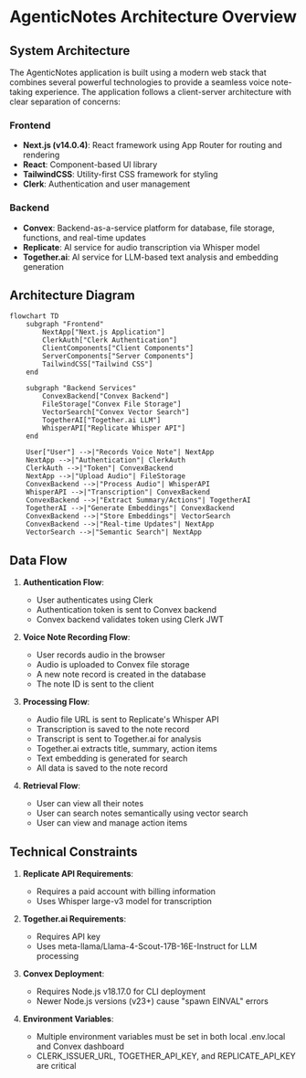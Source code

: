 # AgenticNotes Architecture Overview

## System Architecture

The AgenticNotes application is built using a modern web stack that combines several powerful technologies to provide a seamless voice note-taking experience. The application follows a client-server architecture with clear separation of concerns:

### Frontend
- **Next.js (v14.0.4)**: React framework using App Router for routing and rendering
- **React**: Component-based UI library
- **TailwindCSS**: Utility-first CSS framework for styling
- **Clerk**: Authentication and user management

### Backend
- **Convex**: Backend-as-a-service platform for database, file storage, functions, and real-time updates
- **Replicate**: AI service for audio transcription via Whisper model
- **Together.ai**: AI service for LLM-based text analysis and embedding generation

## Architecture Diagram

```mermaid
flowchart TD
    subgraph "Frontend"
        NextApp["Next.js Application"] 
        ClerkAuth["Clerk Authentication"] 
        ClientComponents["Client Components"] 
        ServerComponents["Server Components"] 
        TailwindCSS["Tailwind CSS"] 
    end

    subgraph "Backend Services"
        ConvexBackend["Convex Backend"] 
        FileStorage["Convex File Storage"] 
        VectorSearch["Convex Vector Search"] 
        TogetherAI["Together.ai LLM"] 
        WhisperAPI["Replicate Whisper API"] 
    end

    User["User"] -->|"Records Voice Note"| NextApp
    NextApp -->|"Authentication"| ClerkAuth
    ClerkAuth -->|"Token"| ConvexBackend
    NextApp -->|"Upload Audio"| FileStorage
    ConvexBackend -->|"Process Audio"| WhisperAPI
    WhisperAPI -->|"Transcription"| ConvexBackend
    ConvexBackend -->|"Extract Summary/Actions"| TogetherAI
    TogetherAI -->|"Generate Embeddings"| ConvexBackend
    ConvexBackend -->|"Store Embeddings"| VectorSearch
    ConvexBackend -->|"Real-time Updates"| NextApp
    VectorSearch -->|"Semantic Search"| NextApp
```

## Data Flow

1. **Authentication Flow**:
   - User authenticates using Clerk
   - Authentication token is sent to Convex backend
   - Convex backend validates token using Clerk JWT

2. **Voice Note Recording Flow**:
   - User records audio in the browser
   - Audio is uploaded to Convex file storage
   - A new note record is created in the database
   - The note ID is sent to the client

3. **Processing Flow**:
   - Audio file URL is sent to Replicate's Whisper API
   - Transcription is saved to the note record
   - Transcript is sent to Together.ai for analysis
   - Together.ai extracts title, summary, action items
   - Text embedding is generated for search
   - All data is saved to the note record

4. **Retrieval Flow**:
   - User can view all their notes
   - User can search notes semantically using vector search
   - User can view and manage action items

## Technical Constraints

1. **Replicate API Requirements**:
   - Requires a paid account with billing information
   - Uses Whisper large-v3 model for transcription

2. **Together.ai Requirements**:
   - Requires API key
   - Uses meta-llama/Llama-4-Scout-17B-16E-Instruct for LLM processing

3. **Convex Deployment**:
   - Requires Node.js v18.17.0 for CLI deployment
   - Newer Node.js versions (v23+) cause "spawn EINVAL" errors

4. **Environment Variables**:
   - Multiple environment variables must be set in both local .env.local and Convex dashboard
   - CLERK_ISSUER_URL, TOGETHER_API_KEY, and REPLICATE_API_KEY are critical
